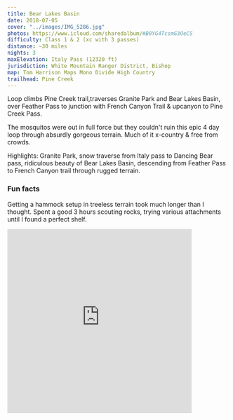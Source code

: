 ```yaml
---
title: Bear Lakes Basin
date: 2018-07-05
cover: "../images/IMG_5286.jpg"
photos: https://www.icloud.com/sharedalbum/#B0YG4TcsmG3OeCS
difficulty: Class 1 & 2 (xc with 3 passes)
distance: ~30 miles
nights: 3
maxElevation: Italy Pass (12320 ft)
jurisdiction: White Mountain Ranger District, Bishop
map: Tom Harrison Maps Mono Divide High Country
trailhead: Pine Creek
---
```


Loop climbs Pine Creek trail,traverses Granite Park and Bear Lakes Basin, over Feather Pass to junction
with French Canyon Trail & upcanyon to Pine Creek Pass.

The mosquitos were out in full force but they couldn't ruin this epic 4 day
loop through absurdly gorgeous terrain.  Much of it x-country & free from
crowds.

Highlights: Granite Park, snow traverse from Italy pass to Dancing Bear pass,
ridiculous beauty of Bear Lakes Basin, descending from Feather Pass to French
Canyon trail through rugged terrain.

### Fun facts

Getting a hammock setup in treeless terrain took much longer than I thought.
Spent a good 3 hours scouting rocks, trying various attachments until I found
a perfect shelf.

<iframe
src='https://www.gaiagps.com/public/HwCiJYODbcBRnR2fK3el6nlR?embed=True'
style='border:none; overflow-y: hidden; background-color:white; min-width:
320px; max-width:420px; width:100%; height: 420px;' scrolling='no'
seamless='seamless'></iframe>

